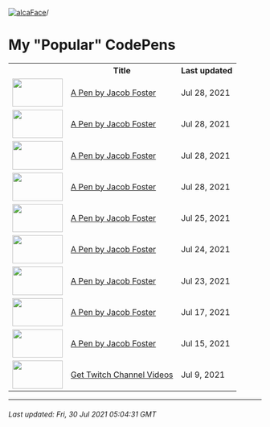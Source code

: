[![alcaFace](https://camo.githubusercontent.com/2ee094c4af74cb0ec2e19388fccfb809837623e3/68747470733a2f2f7374617469632d63646e2e6a74766e772e6e65742f656d6f7469636f6e732f76312f3332383632362f312e30)](https://twitch.tv/Alca)/

# My "Popular" CodePens

<table>
	<tr>
		<th></th>
		<th>Title</th>
		<th>Last updated</th>
	</tr>
	<tr>
		<td><a href="https://codepen.io/Alca/pen/wvdmvdY" rel="nofollow"><img src="https://codepen.io/alca/pen/wvdmvdY/image/default.png" width="100" height="56.25"></a></td>
		<td><a href="https://codepen.io/Alca/pen/wvdmvdY" rel="nofollow">A Pen by Jacob Foster</a></td>
		<td>Jul 28, 2021</td>
	</tr>
	<tr>
		<td><a href="https://codepen.io/Alca/pen/QWvQJxe" rel="nofollow"><img src="https://codepen.io/alca/pen/QWvQJxe/image/default.png" width="100" height="56.25"></a></td>
		<td><a href="https://codepen.io/Alca/pen/QWvQJxe" rel="nofollow">A Pen by Jacob Foster</a></td>
		<td>Jul 28, 2021</td>
	</tr>
	<tr>
		<td><a href="https://codepen.io/Alca/pen/ExmQOvg" rel="nofollow"><img src="https://codepen.io/alca/pen/ExmQOvg/image/default.png" width="100" height="56.25"></a></td>
		<td><a href="https://codepen.io/Alca/pen/ExmQOvg" rel="nofollow">A Pen by Jacob Foster</a></td>
		<td>Jul 28, 2021</td>
	</tr>
	<tr>
		<td><a href="https://codepen.io/Alca/pen/RwVQemg" rel="nofollow"><img src="https://codepen.io/alca/pen/RwVQemg/image/default.png" width="100" height="56.25"></a></td>
		<td><a href="https://codepen.io/Alca/pen/RwVQemg" rel="nofollow">A Pen by Jacob Foster</a></td>
		<td>Jul 28, 2021</td>
	</tr>
	<tr>
		<td><a href="https://codepen.io/Alca/pen/rNmYERY" rel="nofollow"><img src="https://codepen.io/alca/pen/rNmYERY/image/default.png" width="100" height="56.25"></a></td>
		<td><a href="https://codepen.io/Alca/pen/rNmYERY" rel="nofollow">A Pen by Jacob Foster</a></td>
		<td>Jul 25, 2021</td>
	</tr>
	<tr>
		<td><a href="https://codepen.io/Alca/pen/NWjwRwa" rel="nofollow"><img src="https://codepen.io/alca/pen/NWjwRwa/image/default.png" width="100" height="56.25"></a></td>
		<td><a href="https://codepen.io/Alca/pen/NWjwRwa" rel="nofollow">A Pen by Jacob Foster</a></td>
		<td>Jul 24, 2021</td>
	</tr>
	<tr>
		<td><a href="https://codepen.io/Alca/pen/xxdPwma" rel="nofollow"><img src="https://codepen.io/alca/pen/xxdPwma/image/default.png" width="100" height="56.25"></a></td>
		<td><a href="https://codepen.io/Alca/pen/xxdPwma" rel="nofollow">A Pen by Jacob Foster</a></td>
		<td>Jul 23, 2021</td>
	</tr>
	<tr>
		<td><a href="https://codepen.io/Alca/pen/oNWWPJE" rel="nofollow"><img src="https://codepen.io/alca/pen/oNWWPJE/image/default.png" width="100" height="56.25"></a></td>
		<td><a href="https://codepen.io/Alca/pen/oNWWPJE" rel="nofollow">A Pen by Jacob Foster</a></td>
		<td>Jul 17, 2021</td>
	</tr>
	<tr>
		<td><a href="https://codepen.io/Alca/pen/LYyxwVz" rel="nofollow"><img src="https://codepen.io/alca/pen/LYyxwVz/image/default.png" width="100" height="56.25"></a></td>
		<td><a href="https://codepen.io/Alca/pen/LYyxwVz" rel="nofollow">A Pen by Jacob Foster</a></td>
		<td>Jul 15, 2021</td>
	</tr>
	<tr>
		<td><a href="https://codepen.io/Alca/pen/XWRKVNP" rel="nofollow"><img src="https://codepen.io/alca/pen/XWRKVNP/image/default.png" width="100" height="56.25"></a></td>
		<td><a href="https://codepen.io/Alca/pen/XWRKVNP" rel="nofollow">Get Twitch Channel Videos</a></td>
		<td>Jul 9, 2021</td>
	</tr>
</table>

---

###### Last updated: Fri, 30 Jul 2021 05:04:31 GMT